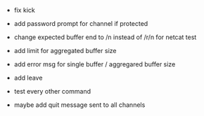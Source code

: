 - fix kick
- add password prompt for channel if protected
- change expected buffer end to /n instead of /r/n for netcat test
- add limit for aggregated buffer size
- add error msg for single buffer / aggregared buffer size
- add leave
- test every other command

- maybe add quit message sent to all channels